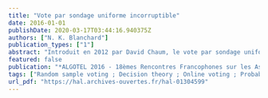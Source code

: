 ```yaml
---
title: "Vote par sondage uniforme incorruptible"
date: 2016-01-01
publishDate: 2020-03-17T03:44:16.940375Z
authors: ["N. K. Blanchard"]
publication_types: ["1"]
abstract: "Introduit en 2012 par David Chaum, le vote par sondage uniforme (random-sample voting) est un protocole de vote basé sur un choix d'une sous-population représentative, permettant de limiter les coÃ»ts tout en ayant de nombreux  avantages, principalement lorsqu'il est couplé à d'autres techniques comme ThreeBallot. Nous analysons un problème de  corruptibilité potentielle oÃ¹ les votants peuvent vendre leur vote au plus offrant et proposons une variation du protocole remédiant à ce problème, ainsi que plusieurs extensions possibles selon les propriétés désirées."
featured: false
publication: "*ALGOTEL 2016 - 18èmes Rencontres Francophones sur les Aspects Algorithmiques des Télécommunications*"
tags: ["Random sample voting ; Decision theory ; Online voting ; Probabilistic protocol"]
url_pdf: "https://hal.archives-ouvertes.fr/hal-01304599"
---
```


